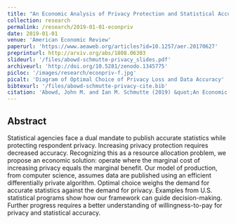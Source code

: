 ```yaml
---
title: "An Economic Analysis of Privacy Protection and Statistical Accuracy as Social Choices"
collection: research
permalink: /research/2019-01-01-econpriv
date: 2019-01-01
venue: 'American Economic Review'
paperurl: 'https://www.aeaweb.org/articles?id=10.1257/aer.20170627'
preprinturl: http://arxiv.org/abs/1808.06303
slideurl: '/files/abowd-schmutte-privacy_slides.pdf'
archiveurl: 'http://doi.org/10.5281/zenodo.1345775'
picloc: '/images/research/econpriv-f.jpg'
picalt: 'Diagram of Optimal Choice of Privacy Loss and Data Accuracy'
bibtexurl: '/files/abowd-schmutte-privacy-cite.bib'
citation: 'Abowd, John M. and Ian M. Schmutte (2019) &quot;An Economic Analysis of Privacy Protection and Statistical Accuracy as Social Choices.&quot; <i>American Economic Review</i>, vol. 109, pp. 171-202.'
---
```


## Abstract

Statistical agencies face a dual mandate to publish accurate statistics while protecting respondent privacy. Increasing privacy protection requires decreased accuracy. Recognizing this as a resource allocation problem, we propose an economic solution: operate where the marginal cost of increasing privacy equals the marginal benefit. Our model of production, from computer science, assumes data are published using an efficient differentially private algorithm. Optimal choice weighs the demand for accurate statistics against the demand for privacy. Examples from U.S. statistical programs show how our framework can guide decision-making. Further progress requires a better understanding of willingness-to-pay for privacy and statistical accuracy.
